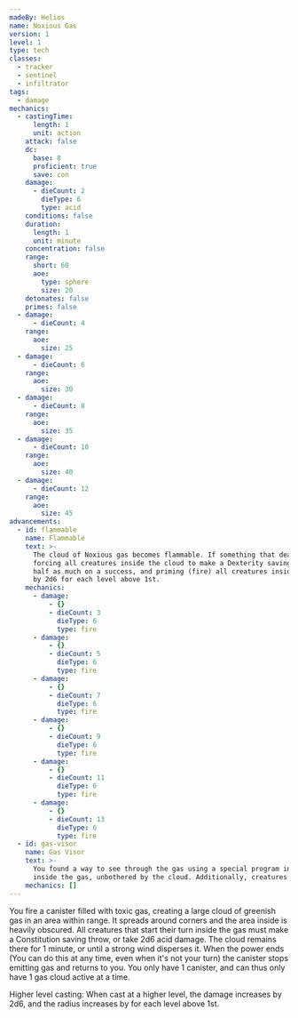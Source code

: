 ```yaml
---
madeBy: Helios
name: Noxious Gas
version: 1
level: 1
type: tech
classes:
  - tracker
  - sentinel
  - infiltrator
tags:
  - damage
mechanics:
  - castingTime:
      length: 1
      unit: action
    attack: false
    dc:
      base: 8
      proficient: true
      save: con
    damage:
      - dieCount: 2
        dieType: 6
        type: acid
    conditions: false
    duration:
      length: 1
      unit: minute
    concentration: false
    range:
      short: 60
      aoe:
        type: sphere
        size: 20
    detonates: false
    primes: false
  - damage:
      - dieCount: 4
    range:
      aoe:
        size: 25
  - damage:
      - dieCount: 6
    range:
      aoe:
        size: 30
  - damage:
      - dieCount: 8
    range:
      aoe:
        size: 35
  - damage:
      - dieCount: 10
    range:
      aoe:
        size: 40
  - damage:
      - dieCount: 12
    range:
      aoe:
        size: 45
advancements:
  - id: flammable
    name: Flammable
    text: >-
      The cloud of Noxious gas becomes flammable. If something that deals fire damage hits the cloud, it explodes,
      forcing all creatures inside the cloud to make a Dexterity saving throw, dealing 3d6 fire damage on a fail, or
      half as much on a success, and priming (fire) all creatures inside the cloud. The damage increases
      by 2d6 for each level above 1st.
    mechanics:
      - damage:
          - {}
          - dieCount: 3
            dieType: 6
            type: fire
      - damage:
          - {}
          - dieCount: 5
            dieType: 6
            type: fire
      - damage:
          - {}
          - dieCount: 7
            dieType: 6
            type: fire
      - damage:
          - {}
          - dieCount: 9
            dieType: 6
            type: fire
      - damage:
          - {}
          - dieCount: 11
            dieType: 6
            type: fire
      - damage:
          - {}
          - dieCount: 13
            dieType: 6
            type: fire
  - id: gas-visor
    name: Gas Visor
    text: >-
      You found a way to see through the gas using a special program in your HUD. You have vision over all creatures
      inside the gas, unbothered by the cloud. Additionally, creatures cannot hide from you inside the cloud.
    mechanics: []
---
```

You fire a canister filled with toxic gas, creating a large cloud of greenish gas in an area within range. It spreads
around corners and the area inside is heavily obscured. All creatures that start their turn inside the gas must make a
Constitution saving throw, or take 2d6 acid damage. The cloud remains there for 1 minute, or until a strong wind
disperses it. When the power ends (You can do this at any time, even when it's not your turn) the canister stops
emitting gas and returns to you. You only have 1 canister, and can thus only have 1 gas cloud active at a time.

Higher level casting: When cast at a higher level, the damage increases by 2d6, and the radius increases by <me-distance length="5" abbr /> for each level above 1st.
